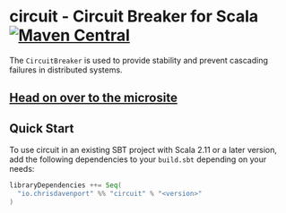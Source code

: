 # circuit - Circuit Breaker for Scala [![Maven Central](https://maven-badges.herokuapp.com/maven-central/io.chrisdavenport/circuit_2.13/badge.svg)](https://maven-badges.herokuapp.com/maven-central/io.chrisdavenport/circuit_2.13)

The `CircuitBreaker` is used to provide stability and prevent cascading failures in distributed systems.

## [Head on over to the microsite](https://davenverse.github.io/circuit)

## Quick Start

To use circuit in an existing SBT project with Scala 2.11 or a later version, add the following dependencies to your
`build.sbt` depending on your needs:

```scala
libraryDependencies ++= Seq(
  "io.chrisdavenport" %% "circuit" % "<version>"
)
```